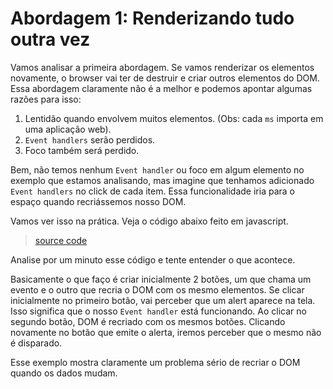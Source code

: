 # Abordagem 1: Renderizando tudo outra vez
Vamos analisar a primeira abordagem. Se vamos renderizar os elementos novamente, o browser vai ter de destruir e criar outros
elementos do DOM. Essa abordagem claramente não é a melhor e podemos apontar algumas razões para isso:

1. Lentidão quando envolvem muitos elementos. (Obs: cada `ms` importa em uma aplicação web).
2. `Event handlers` serão perdidos.
3. Foco também será perdido.


Bem, não temos nenhum `Event handler` ou foco em algum elemento no exemplo que estamos analisando, mas imagine que tenhamos adicionado `Event handlers` no click de cada item. Essa funcionalidade iria para o espaço quando recriássemos nosso DOM.

Vamos ver isso na prática. Veja o código abaixo feito em javascript.

> [source code](https://jsfiddle.net/skillo/0cec0tof/2/#tabs=js,html,result)

Analise por um minuto esse código e tente entender o que acontece.

Basicamente o que faço é criar inicialmente 2 botões, um que chama um evento e o outro que recria o DOM com os mesmo elementos. Se clicar inicialmente no primeiro botão, vai perceber que um alert aparece na tela. Isso significa que o nosso `Event handler` está funcionando. Ao clicar no segundo botão, DOM é recriado com os mesmos botões. Clicando novamente no botão que emite o alerta, iremos perceber que o mesmo não é disparado.

Esse exemplo mostra claramente um problema sério de recriar o DOM quando os dados mudam.




